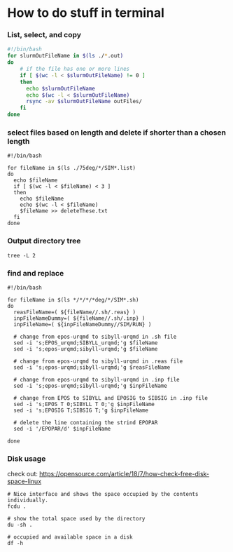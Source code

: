 # How to do stuff in terminal

### List, select, and copy

```bash
#!/bin/bash
for slurmOutFileName in $(ls ./*.out)
do
	# if the file has one or more lines
    if [ $(wc -l < $slurmOutFileName) != 0 ]
    then
      echo $slurmOutFileName
      echo $(wc -l < $slurmOutFileName)  
      rsync -av $slurmOutFileName outFiles/
    fi
done
```

### select files based on length and delete if shorter than a chosen length
```
#!/bin/bash

for fileName in $(ls ./75deg/*/SIM*.list)
do
  echo $fileName
  if [ $(wc -l < $fileName) < 3 ]
  then
    echo $fileName
    echo $(wc -l < $fileName)
    $fileName >> deleteThese.txt
  fi
done
```

### Output directory tree
```
tree -L 2
```

### find and replace
```
#!/bin/bash

for fileName in $(ls */*/*/*deg/*/SIM*.sh)
do
  reasFileName=( ${fileName//.sh/.reas} )
  inpFileNameDummy=( ${fileName//.sh/.inp} )
  inpFileName=( ${inpFileNameDummy//SIM/RUN} )

  # change from epos-urqmd to sibyll-urqmd in .sh file
  sed -i 's;EPOS_urqmd;SIBYLL_urqmd;'g $fileName
  sed -i 's;epos-urqmd;sibyll-urqmd;'g $fileName

  # change from epos-urqmd to sibyll-urqmd in .reas file
  sed -i 's;epos-urqmd;sibyll-urqmd;'g $reasFileName

  # change from epos-urqmd to sibyll-urqmd in .inp file
  sed -i 's;epos-urqmd;sibyll-urqmd;'g $inpFileName

  # change from EPOS to SIBYLL and EPOSIG to SIBSIG in .inp file
  sed -i 's;EPOS T 0;SIBYLL T 0;'g $inpFileName
  sed -i 's;EPOSIG T;SIBSIG T;'g $inpFileName

  # delete the line containing the strind EPOPAR
  sed -i '/EPOPAR/d' $inpFileName

done
```
### Disk usage
check out: https://opensource.com/article/18/7/how-check-free-disk-space-linux
```
# Nice interface and shows the space occupied by the contents individually. 
fcdu . 

# show the total space used by the directory
du -sh .

# occupied and available space in a disk
df -h
```
